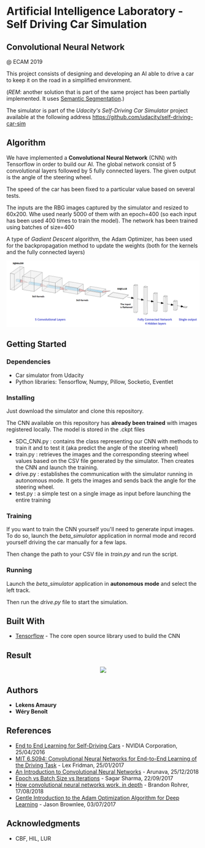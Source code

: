 # Artificial Intelligence Laboratory - <br/>Self Driving Car Simulation
## Convolutional Neural Network
@ ECAM 2019

This project consists of designing and developing an AI able to drive a car to keep it on the road in a simplified environment. 

(*REM*: another solution that is part of the same project has been partially implemented. It uses [Semantic Segmentation](https://github.com/amaurylekens/SDC_Segnet).)

The simulator is part of the *Udacity's Self-Driving Car Simulator* project available at the following address https://github.com/udacity/self-driving-car-sim

## Algorithm
We have implemented a **Convolutional Neural Network** (CNN) with Tensorflow in order to build our AI. The global network consist of 5 convolutional layers followed by 5 fully connected layers.
The given output is the angle of the steering wheel.

The speed of the car has been fixed to a particular value based on several tests.

The inputs are the RBG images captured by the simulator and resized to 60x200. Whe used nearly 5000 of them with an epoch=400 (so each input has been used 400 times to train the model). The network has been trained using batches of size=400

A type of *Gadient Descent* algorithm, the Adam Optimizer, has been used for the backpropagation method to update the weights (both for the kernels and the fully connected layers)

![CNN Design](img/cnn-graph.png)


## Getting Started

### Dependencies

- Car simulator from Udacity
- Python libraries: Tensorflow, Numpy, Pillow, Socketio, Eventlet


### Installing

Just download the simulator and clone this repository. 

The CNN available on this repository has **already been trained** with images registered locally. The model is stored in the .ckpt files

* SDC_CNN.py : contains the class representing our CNN with methods to train it and to test it (aka predict the angle of the steering wheel)
* train.py : retrieves the images and the corresponding steering wheel values based on the CSV file generated by the simulator. Then creates the CNN and launch the training.
* drive.py : establishes the communication with the simulator running in autonomous mode. It gets the images and sends back the angle for the steering wheel.
* test.py : a simple test on a single image as input before launching the entire training

### Training

If you want to train the CNN yourself you'll need to generate input images. To do so, launch the *beta_simulator* 
application in normal mode and record yourself driving the car manually for a few laps.

Then change the path to your CSV file in *train.py* and run the script.

### Running
Launch the *beta_simulator* application in **autonomous mode** and select the left track.

Then run the *drive.py* file to start the simulation.

## Built With

* [Tensorflow](https://www.tensorflow.org/) - The core open source library used to build the CNN

## Result

<p align="center">
  <img src="automn.gif"/>
</p>

## Authors

* **Lekens Amaury**
* **Wéry Benoît**


## References ##

* [End to End Learning for Self-Driving Cars](https://arxiv.org/pdf/1604.07316.pdf) - NVIDIA Corporation, 25/04/2016
* [MIT 6.S094: Convolutional Neural Networks for End-to-End Learning of the Driving Task](https://www.youtube.com/watch?v=U1toUkZw6VI&list=PLrAXtmErZgOeiKm4sgNOknGvNjby9efdf&index=11) - Lex Fridman, 25/01/2017
* [An Introduction to Convolutional Neural Networks](https://towardsdatascience.com/convolutional-neural-network-17fb77e76c05) - Arunava, 25/12/2018
* [Epoch vs Batch Size vs Iterations](https://towardsdatascience.com/epoch-vs-iterations-vs-batch-size-4dfb9c7ce9c9) - Sagar Sharma, 22/09/2017
* [How convolutional neural networks work, in depth](https://www.youtube.com/watch?v=JB8T_zN7ZC0) - Brandon Rohrer, 17/08/2018
* [Gentle Introduction to the Adam Optimization Algorithm for Deep Learning](https://machinelearningmastery.com/adam-optimization-algorithm-for-deep-learning/) - Jason Brownlee, 03/07/2017
## Acknowledgments

* CBF, HIL, LUR
